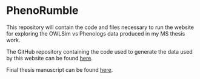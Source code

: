 # PhenoRumble

This repository will contain the code and files necessary to run the website for exploring the OWLSim vs Phenologs data produced in my MS thesis work.

The GitHub repository containing the code used to generate the data used by this website can be found [here](https://github.com/bryanlaraway/phenothrowdown).

Final thesis manuscript can be found [here](http://digitalcommons.ohsu.edu/etd/3741/).